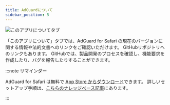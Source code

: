```yaml
---
title: AdGuardについて
sidebar_position: 5
---
```


![このアプリについてタブ](https://cdn.adtidy.org/public/Adguard/Blog/AG_for_Safari_in-depth_review/About.png)

「このアプリについて」タブでは、AdGuard for Safari の現在のバージョンに関する情報や法的文書へのリンクをご確認いただけます。 GitHubリポジトリへのリンクもあります。 GitHubでは、製品開発のプロセスを確認し、機能要求を作成したり、バグを報告したりすることができます。

:::note リマインダー

AdGuard for Safari は無料で [App Store からダウンロード](https://apps.apple.com/app/adguard-for-safari/id1440147259)できます。 詳しいセットアップ手順は、[こちらのナレッジベース記事](/adguard-for-safari/installation/)にあります。

:::
